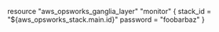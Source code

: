 resource "aws_opsworks_ganglia_layer" "monitor" {
  stack_id = "${aws_opsworks_stack.main.id}"
  password = "foobarbaz"
}
